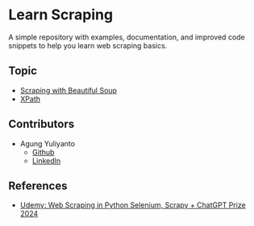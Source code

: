Learn Scraping
============================
A simple repository with examples, documentation, and improved code snippets to help you learn web scraping basics.

## Topic
* [Scraping with Beautiful Soup](/0001-scraping-with-beautiful-soup/README.md)
* [XPath](/0002-xpath/README.md)

## Contributors
* Agung Yuliyanto
  * [Github](https://github.com/agung96tm) 
  * [LinkedIn](https://www.linkedin.com/in/agung96tm/)


## References
* [Udemy: Web Scraping in Python Selenium, Scrapy + ChatGPT Prize 2024](https://www.udemy.com/course/web-scraping-course-in-python-bs4-selenium-and-scrapy/)
